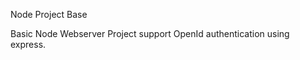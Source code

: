 
Node Project Base

Basic Node Webserver Project support OpenId authentication
using express.







